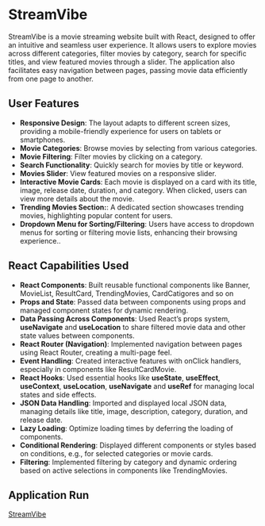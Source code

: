 # StreamVibe

StreamVibe is a movie streaming website built with React, designed to offer an intuitive and seamless user experience. It allows users to explore movies across different categories, filter movies by category, search for specific titles, and view featured movies through a slider. The application also facilitates easy navigation between pages, passing movie data efficiently from one page to another.

## User Features

- **Responsive Design**: The layout adapts to different screen sizes, providing a mobile-friendly experience for users on tablets or smartphones.
- **Movie Categories**: Browse movies by selecting from various categories.
- **Movie Filtering**: Filter movies by clicking on a category.
- **Search Functionality**: Quickly search for movies by title or keyword.
- **Movies Slider**: View featured movies on a responsive slider.
- **Interactive Movie Cards**: Each movie is displayed on a card with its title, image, release date, duration, and category. When clicked, users can view more details about the movie.
- **Trending Movies Section:**: A dedicated section showcases trending movies, highlighting popular content for users.
- **Dropdown Menu for Sorting/Filtering**: Users have access to dropdown menus for sorting or filtering movie lists, enhancing their browsing experience..

## React Capabilities Used

- **React Components**: Built reusable functional components like Banner, MovieList, ResultCard, TrendingMovies, CardCatigores and so on
- **Props and State**: Passed data between components using props and managed component states for dynamic rendering.
- **Data Passing Across Components**: Used React’s props system, **useNavigate** and **useLocation** to share filtered movie data and other state values between components.
- **React Router (Navigation)**: Implemented navigation between pages using React Router, creating a multi-page feel.
- **Event Handling**: Created interactive features with onClick handlers, especially in components like ResultCardMovie.
- **React Hooks**: Used essential hooks like **useState**, **useEffect**, **useContext**, **useLocation**, **useNavigate** and **useRef** for managing local states and side effects.
- **JSON Data Handling**: Imported and displayed local JSON data, managing details like title, image, description, category, duration, and release date.
- **Lazy Loading**: Optimize loading times by deferring the loading of components.
- **Conditional Rendering**: Displayed different components or styles based on conditions, e.g., for selected categories or movie cards.
- **Filtering**: Implemented filtering by category and dynamic ordering based on active selections in components like TrendingMovies.

## Application Run
[StreamVibe](https://abdelrhmanshehab.github.io/Stream-Vibe/#/)
